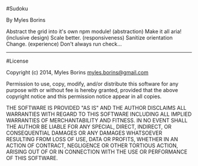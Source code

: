 #Sudoku

By Myles Borins

Abstract the grid into it's own npm module! (abstraction)
Make it all aria! (inclusive design)
Scale better. (responsiveness)
Sanitize orientation Change. (experience)
Don't always run check... 

---

#License

Copyright (c) 2014, Myles Borins <myles.borins@gmail.com>

Permission to use, copy, modify, and/or distribute this software for any purpose with or without fee is hereby granted, provided that the above copyright notice and this permission notice appear in all copies.

THE SOFTWARE IS PROVIDED "AS IS" AND THE AUTHOR DISCLAIMS ALL WARRANTIES WITH REGARD TO THIS SOFTWARE INCLUDING ALL IMPLIED WARRANTIES OF MERCHANTABILITY AND FITNESS. IN NO EVENT SHALL THE AUTHOR BE LIABLE FOR ANY SPECIAL, DIRECT, INDIRECT, OR CONSEQUENTIAL DAMAGES OR ANY DAMAGES WHATSOEVER RESULTING FROM LOSS OF USE, DATA OR PROFITS, WHETHER IN AN ACTION OF CONTRACT, NEGLIGENCE OR OTHER TORTIOUS ACTION, ARISING OUT OF OR IN CONNECTION WITH THE USE OR PERFORMANCE OF THIS SOFTWARE.
